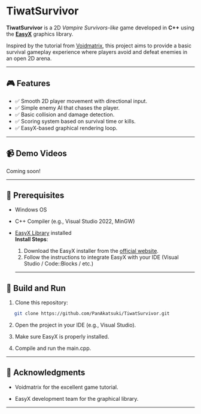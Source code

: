 # TiwatSurvivor

**TiwatSurvivor** is a 2D *Vampire Survivors-like* game developed in **C++** using the [**EasyX**](https://easyx.cn/) graphics library.

Inspired by the tutorial from [Voidmatrix](https://www.bilibili.com/video/BV1eM4m1S74K), this project aims to provide a basic survival gameplay experience where players avoid and defeat enemies in an open 2D arena.

---

## 🎮 Features

- ✅ Smooth 2D player movement with directional input.
- ✅ Simple enemy AI that chases the player.
- ✅ Basic collision and damage detection.
- ✅ Scoring system based on survival time or kills.
- ✅ EasyX-based graphical rendering loop.

---

## 📹 Demo Videos

Coming soon!

---

## 🧰 Prerequisites

- Windows OS
- C++ Compiler (e.g., Visual Studio 2022, MinGW)
- [EasyX Library](https://easyx.cn/) installed  
  **Install Steps**:
  1. Download the EasyX installer from the [official website](https://easyx.cn/).
  2. Follow the instructions to integrate EasyX with your IDE (Visual Studio / Code::Blocks / etc.)
  
  ---

## 🚀 Build and Run

1. Clone this repository:

```bash
   git clone https://github.com/PanAkatsuki/TiwatSurvivor.git
   ```
   
2. Open the project in your IDE (e.g., Visual Studio).

3. Make sure EasyX is properly installed.

4. Compile and run the main.cpp.

---

## 🙏 Acknowledgments

- Voidmatrix for the excellent game tutorial.

- EasyX development team for the graphical library.

---